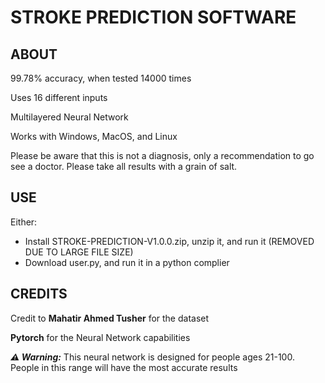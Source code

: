 # STROKE PREDICTION SOFTWARE

## ABOUT

99.78% accuracy, when tested 14000 times

Uses 16 different inputs

Multilayered Neural Network

Works with Windows, MacOS, and Linux

Please be aware that this is not a diagnosis, only a recommendation to go see a doctor. Please take all results with a grain of salt.

## USE

Either:
- Install STROKE-PREDICTION-V1.0.0.zip, unzip it, and run it (REMOVED DUE TO LARGE FILE SIZE)
- Download user.py, and run it in a python complier

## CREDITS

Credit to **Mahatir Ahmed Tusher** for the dataset

**Pytorch** for the Neural Network capabilities

**_⚠ Warning:_** This neural network is designed for people ages 21-100. People in this range will have the most accurate results
